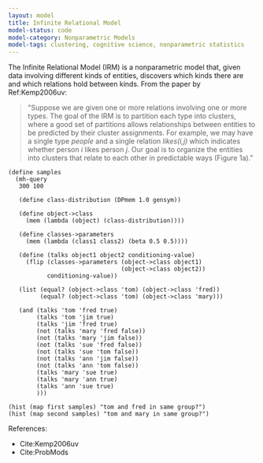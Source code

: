 ```yaml
---
layout: model
title: Infinite Relational Model
model-status: code
model-category: Nonparametric Models
model-tags: clustering, cognitive science, nonparametric statistics
---
```


The Infinite Relational Model (IRM) is a nonparametric model that,
given data involving different kinds of entities, discovers which
kinds there are and which relations hold between kinds. From the
paper by Ref:Kemp2006uv:

> "Suppose we are given one or more relations involving one or more
> types. The goal of the IRM is to partition each type into clusters,
> where a good set of partitions allows relationships between
> entities to be predicted by their cluster assignments. For example,
> we may have a single type *people* and a single relation
> *likes(i,j)* which indicates whether person *i* likes person
> *j*. Our goal is to organize the entities into clusters that relate
> to each other in predictable ways (Figure 1a)."

    (define samples
      (mh-query
       300 100
    
       (define class-distribution (DPmem 1.0 gensym))
    
       (define object->class
         (mem (lambda (object) (class-distribution))))
    
       (define classes->parameters
         (mem (lambda (class1 class2) (beta 0.5 0.5))))
    
       (define (talks object1 object2 conditioning-value)
         (flip (classes->parameters (object->class object1)
                                    (object->class object2))
               conditioning-value))
    
       (list (equal? (object->class 'tom) (object->class 'fred))
             (equal? (object->class 'tom) (object->class 'mary)))
    
       (and (talks 'tom 'fred true)
            (talks 'tom 'jim true)
            (talks 'jim 'fred true)
            (not (talks 'mary 'fred false))
            (not (talks 'mary 'jim false))
            (not (talks 'sue 'fred false))
            (not (talks 'sue 'tom false))
            (not (talks 'ann 'jim false))
            (not (talks 'ann 'tom false))
            (talks 'mary 'sue true)
            (talks 'mary 'ann true)
            (talks 'ann 'sue true)
            )))
    
    (hist (map first samples) "tom and fred in same group?")
    (hist (map second samples) "tom and mary in same group?")

References:

- Cite:Kemp2006uv
- Cite:ProbMods
